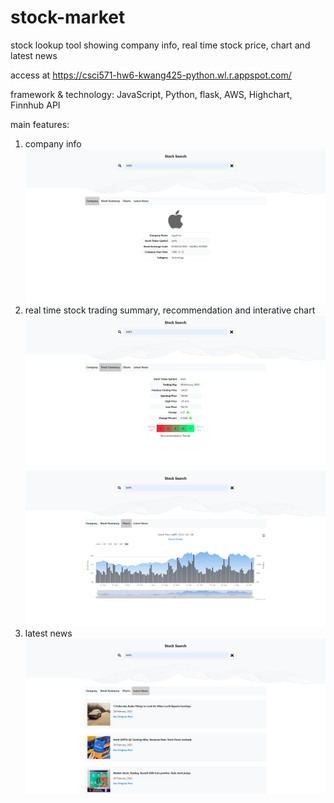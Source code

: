 # stock-market
stock lookup tool showing company info, real time stock price, chart and latest news

access at https://csci571-hw6-kwang425-python.wl.r.appspot.com/

framework & technology: JavaScript, Python, flask, AWS, Highchart, Finnhub API

main features:
1. company info ![alt text](https://github.com/kaiwangx/stock-market/blob/master/img/company.PNG?raw=true)
2. real time stock trading summary, recommendation and interative chart ![alt text](https://github.com/kaiwangx/stock-market/blob/master/img/summary.PNG?raw=true) ![alt text](https://github.com/kaiwangx/stock-market/blob/master/img/chart.PNG?raw=true)
3. latest news ![alt text](https://github.com/kaiwangx/stock-market/blob/master/img/news.PNG?raw=true)

